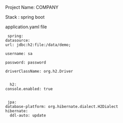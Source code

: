 Project Name: COMPANY






Stack  : spring boot




application.yaml file



     spring:
    datasource:
    url: jdbc:h2:file:/data/demo;
  
    username: sa
   
    password: password
   
    driverClassName: org.h2.Driver


      h2:
    console.enabled: true


     jpa:
    database-platform: org.hibernate.dialect.H2Dialect
    hibernate:
      ddl-auto: update



